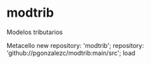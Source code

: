 # modtrib
Modelos tributarios

Metacello new
	repository: 'modtrib';
	repository: 'github://pgonzalezc/modtrib:main/src';
	load
